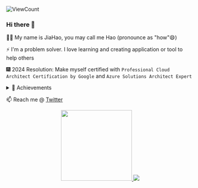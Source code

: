 ![ViewCount](https://views.whatilearened.today/views/github/jiahao1553/jiahao1553.svg?cache=remove)

### Hi there 👋

👦🏻 My name is JiaHao, you may call me Hao (pronounce as "how"😄)

⚡ I'm a problem solver. I love learning and creating application or tool to help others

🎆 2024 Resolution: Make myself certified with `Professional Cloud Architect Certification by Google` and `Azure Solutions Architect Expert`
<details>
  <summary>🎯 Achievements</summary>
  <li>2022 - Databricks Certified Associate Developer for Apache Spark 3.0</li>
  <li>2023 - Confluent Certified Developer for Apache Kafka</li>
  <li>2023 - AWS Certified Solutions Architect – Associate</li>
  <li>2023 - Microsoft Certified: Azure Data Engineer Associate</li>
  <li>2024 - HashiCorp Certified: Terraform Associate (003)</li>
</details>

📫 Reach me @ [Twitter](https://twitter.com/jiahao1553)

<p align="center">
  <a href="https://github-readme-stats.vercel.app/api?username=jiahao1553">
    <img height="190px" src="https://github-readme-stats.vercel.app/api?username=jiahao1553&show_icons=true&theme=react&count_private=true" />
  </a>
  <a href="https://github-readme-stats.vercel.app/api/top-langs/?username=jiahao1553">
    <img src="https://github-readme-stats.vercel.app/api/top-langs/?username=jiahao1553&layout=compact&langs_count=8&theme=react" />
  </a>
</p>

<!-- These are my highlighted Open Source projects at GitHub: -->
